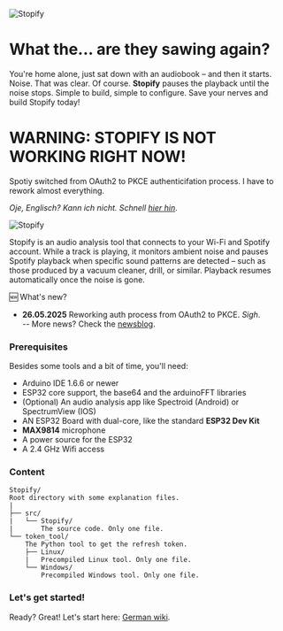 ![Stopify](http://www.nikolairadke.de/stopify/stopify_back_3.jpg)
# What the... are they sawing again?

You're home alone, just sat down with an audiobook – and then it starts. Noise. That was clear. Of course. **Stopify** pauses 
the playback until the noise stops. Simple to build, simple to configure. Save your nerves and build Stopify today!

# WARNING: STOPIFY IS NOT WORKING RIGHT NOW!
Spotiy switched from OAuth2 to PKCE authenticifation process. I have to rework almost everything.

*Oje, Englisch? Kann ich nicht. Schnell [hier hin](https://github.com/NikolaiRadke/Stopify/wiki)*.  

![Stopify](http://www.nikolairadke.de/stopify/stopify_3.jpg)
  
Stopify is an audio analysis tool that connects to your Wi-Fi and Spotify account. While a track is playing, it monitors ambient 
noise and pauses Spotify playback when specific sound patterns are detected – such as those produced by a vacuum cleaner, drill, 
or similar. Playback resumes automatically once the noise is gone.

🆕 What's new?  
* **26.05.2025** Reworking auth process from OAuth2 to PKCE. *Sigh*.  
    -- More news? Check the [newsblog](https://github.com/NikolaiRadke/Stopify/tree/main/NEWS.md).
     
### Prerequisites
  
Besides some tools and a bit of time, you'll need:
* Arduino IDE 1.6.6 or newer
* ESP32 core support, the base64 and the arduinoFFT libraries
* (Optional) An audio analysis app like Spectroid (Android) or SpectrumView (IOS)
* AN ESP32 Board with dual-core, like the standard **ESP32 Dev Kit**
* **MAX9814** microphone
* A power source for the ESP32
* A 2.4 GHz Wifi access

### Content
  
```
Stopify/
Root directory with some explanation files.  
|
├── src/
|   └── Stopify/
|       The source code. Only one file.
└── token_tool/
    The Python tool to get the refresh token.
    ├── Linux/
    |   Precompiled Linux tool. Only one file.
    └── Windows/
        Precompiled Windows tool. Only one file.
```

### Let's get started!

Ready? Great! Let's start here: [German wiki](https://github.com/NikolaiRadke/Stopify/wiki).  



